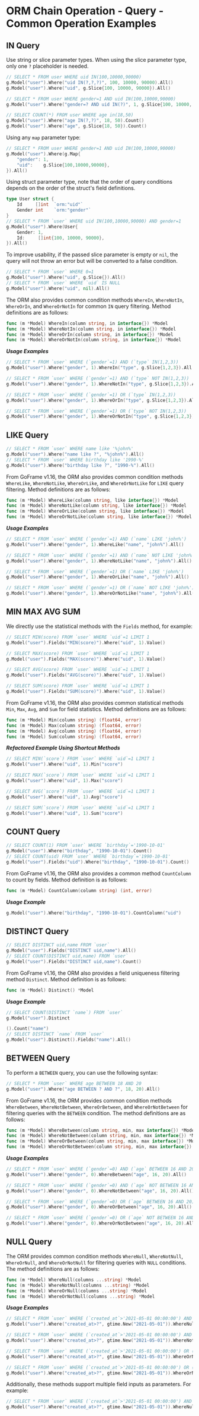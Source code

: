 # ORM Chain Operation - Query - Common Operation Examples

## IN Query

Use string or slice parameter types. When using the slice parameter type, only one `?` placeholder is needed.

```go
// SELECT * FROM user WHERE uid IN(100,10000,90000)
g.Model("user").Where("uid IN(?,?,?)", 100, 10000, 90000).All()
g.Model("user").Where("uid", g.Slice{100, 10000, 90000}).All()

// SELECT * FROM user WHERE gender=1 AND uid IN(100,10000,90000)
g.Model("user").Where("gender=? AND uid IN(?)", 1, g.Slice{100, 10000, 90000}).All()

// SELECT COUNT(*) FROM user WHERE age in(18,50)
g.Model("user").Where("age IN(?,?)", 18, 50).Count()
g.Model("user").Where("age", g.Slice{18, 50}).Count()
```

Using any `map` parameter type:

```go
// SELECT * FROM user WHERE gender=1 AND uid IN(100,10000,90000)
g.Model("user").Where(g.Map{
    "gender": 1,
    "uid":    g.Slice{100,10000,90000},
}).All()
```

Using struct parameter type, note that the order of query conditions depends on the order of the struct's field definitions.

```go
type User struct {
    Id     []int  `orm:"uid"`
    Gender int    `orm:"gender"`
}
// SELECT * FROM `user` WHERE uid IN(100,10000,90000) AND gender=1
g.Model("user").Where(User{
    Gender: 1,
    Id:     []int{100, 10000, 90000},
}).All()
```

To improve usability, if the passed slice parameter is empty or `nil`, the query will not throw an error but will be converted to a false condition.

```go
// SELECT * FROM `user` WHERE 0=1 
g.Model("user").Where("uid", g.Slice{}).All()
// SELECT * FROM `user` WHERE `uid` IS NULL
g.Model("user").Where("uid", nil).All()
```

The ORM also provides common condition methods `WhereIn`, `WhereNotIn`, `WhereOrIn`, and `WhereOrNotIn` for common `IN` query filtering. Method definitions are as follows:

```go
func (m *Model) WhereIn(column string, in interface{}) *Model
func (m *Model) WhereNotIn(column string, in interface{}) *Model
func (m *Model) WhereOrIn(column string, in interface{}) *Model
func (m *Model) WhereOrNotIn(column string, in interface{}) *Model
```

***Usage Examples***

```go
// SELECT * FROM `user` WHERE (`gender`=1) AND (`type` IN(1,2,3))
g.Model("user").Where("gender", 1).WhereIn("type", g.Slice{1,2,3}).All()

// SELECT * FROM `user` WHERE (`gender`=1) AND (`type` NOT IN(1,2,3))
g.Model("user").Where("gender", 1).WhereNotIn("type", g.Slice{1,2,3}).All()

// SELECT * FROM `user` WHERE (`gender`=1) OR (`type` IN(1,2,3))
g.Model("user").Where("gender", 1).WhereOrIn("type", g.Slice{1,2,3}).All()

// SELECT * FROM `user` WHERE (`gender`=1) OR (`type` NOT IN(1,2,3))
g.Model("user").Where("gender", 1).WhereOrNotIn("type", g.Slice{1,2,3}).All()
```

## LIKE Query

```go
// SELECT * FROM `user` WHERE name like '%john%'
g.Model("user").Where("name like ?", "%john%").All()
// SELECT * FROM `user` WHERE birthday like '1990-%'
g.Model("user").Where("birthday like ?", "1990-%").All()
```

From GoFrame v1.16, the ORM also provides common condition methods `WhereLike`, `WhereNotLike`, `WhereOrLike`, and `WhereOrNotLike` for `LIKE` query filtering. Method definitions are as follows:

```go
func (m *Model) WhereLike(column string, like interface{}) *Model
func (m *Model) WhereNotLike(column string, like interface{}) *Model
func (m *Model) WhereOrLike(column string, like interface{}) *Model
func (m *Model) WhereOrNotLike(column string, like interface{}) *Model
```

***Usage Examples***

```go
// SELECT * FROM `user` WHERE (`gender`=1) AND (`name` LIKE 'john%')
g.Model("user").Where("gender", 1).WhereLike("name", "john%").All()

// SELECT * FROM `user` WHERE (`gender`=1) AND (`name` NOT LIKE 'john%')
g.Model("user").Where("gender", 1).WhereNotLike("name", "john%").All()

// SELECT * FROM `user` WHERE (`gender`=1) OR (`name` LIKE 'john%')
g.Model("user").Where("gender", 1).WhereOrLike("name", "john%").All()

// SELECT * FROM `user` WHERE (`gender`=1) OR (`name` NOT LIKE 'john%')
g.Model("user").Where("gender", 1).WhereOrNotLike("name", "john%").All()
```

## MIN MAX AVG SUM

We directly use the statistical methods with the `Fields` method, for example:

```go
// SELECT MIN(score) FROM `user` WHERE `uid`=1 LIMIT 1 
g.Model("user").Fields("MIN(score)").Where("uid", 1).Value()

// SELECT MAX(score) FROM `user` WHERE `uid`=1 LIMIT 1 
g.Model("user").Fields("MAX(score)").Where("uid", 1).Value()

// SELECT AVG(score) FROM `user` WHERE `uid`=1 LIMIT 1 
g.Model("user").Fields("AVG(score)").Where("uid", 1).Value()

// SELECT SUM(score) FROM `user` WHERE `uid`=1 LIMIT 1 
g.Model("user").Fields("SUM(score)").Where("uid", 1).Value()
```

From GoFrame v1.16, the ORM also provides common statistical methods `Min`, `Max`, `Avg`, and `Sum` for field statistics. Method definitions are as follows:

```go
func (m *Model) Min(column string) (float64, error)
func (m *Model) Max(column string) (float64, error)
func (m *Model) Avg(column string) (float64, error)
func (m *Model) Sum(column string) (float64, error)
```

***Refactored Example Using Shortcut Methods***

```go
// SELECT MIN(`score`) FROM `user` WHERE `uid`=1 LIMIT 1
g.Model("user").Where("uid", 1).Min("score")

// SELECT MAX(`score`) FROM `user` WHERE `uid`=1 LIMIT 1  
g.Model("user").Where("uid", 1).Max("score")

// SELECT AVG(`score`) FROM `user` WHERE `uid`=1 LIMIT 1  
g.Model("user").Where("uid", 1).Avg("score")

// SELECT SUM(`score`) FROM `user` WHERE `uid`=1 LIMIT 1  
g.Model("user").Where("uid", 1).Sum("score")
```

## COUNT Query

```go
// SELECT COUNT(1) FROM `user` WHERE `birthday`='1990-10-01'
g.Model("user").Where("birthday", "1990-10-01").Count()
// SELECT COUNT(uid) FROM `user` WHERE `birthday`='1990-10-01'
g.Model("user").Fields("uid").Where("birthday", "1990-10-01").Count()
```

From GoFrame v1.16, the ORM also provides a common method `CountColumn` to count by fields. Method definition is as follows:

```go
func (m *Model) CountColumn(column string) (int, error)
```

***Usage Example***

```go
g.Model("user").Where("birthday", "1990-10-01").CountColumn("uid")
```

## DISTINCT Query

```go
// SELECT DISTINCT uid,name FROM `user`
g.Model("user").Fields("DISTINCT uid,name").All()
// SELECT COUNT(DISTINCT uid,name) FROM `user`
g.Model("user").Fields("DISTINCT uid,name").Count()
```

From GoFrame v1.16, the ORM also provides a field uniqueness filtering method `Distinct`. Method definition is as follows:

```go
func (m *Model) Distinct() *Model
```

***Usage Example***

```go
// SELECT COUNT(DISTINCT `name`) FROM `user`
g.Model("user").Distinct

().Count("name")
// SELECT DISTINCT `name` FROM `user`
g.Model("user").Distinct().Fields("name").All()
```

## BETWEEN Query

To perform a `BETWEEN` query, you can use the following syntax:

```go
// SELECT * FROM `user` WHERE age BETWEEN 18 AND 20
g.Model("user").Where("age BETWEEN ? AND ?", 18, 20).All()
```

From GoFrame v1.16, the ORM provides common condition methods `WhereBetween`, `WhereNotBetween`, `WhereOrBetween`, and `WhereOrNotBetween` for filtering queries with the `BETWEEN` condition. The method definitions are as follows:

```go
func (m *Model) WhereBetween(column string, min, max interface{}) *Model
func (m *Model) WhereNotBetween(column string, min, max interface{}) *Model
func (m *Model) WhereOrBetween(column string, min, max interface{}) *Model
func (m *Model) WhereOrNotBetween(column string, min, max interface{}) *Model
```

***Usage Examples***

```go
// SELECT * FROM `user` WHERE (`gender`=0) AND (`age` BETWEEN 16 AND 20)
g.Model("user").Where("gender", 0).WhereBetween("age", 16, 20).All()

// SELECT * FROM `user` WHERE (`gender`=0) AND (`age` NOT BETWEEN 16 AND 20)
g.Model("user").Where("gender", 0).WhereNotBetween("age", 16, 20).All()

// SELECT * FROM `user` WHERE (`gender`=0) OR (`age` BETWEEN 16 AND 20)
g.Model("user").Where("gender", 0).WhereOrBetween("age", 16, 20).All()

// SELECT * FROM `user` WHERE (`gender`=0) OR (`age` NOT BETWEEN 16 AND 20)
g.Model("user").Where("gender", 0).WhereOrNotBetween("age", 16, 20).All()
```

## NULL Query

The ORM provides common condition methods `WhereNull`, `WhereNotNull`, `WhereOrNull`, and `WhereOrNotNull` for filtering queries with `NULL` conditions. The method definitions are as follows:

```go
func (m *Model) WhereNull(columns ...string) *Model
func (m *Model) WhereNotNull(columns ...string) *Model
func (m *Model) WhereOrNull(columns ...string) *Model
func (m *Model) WhereOrNotNull(columns ...string) *Model
```

***Usage Examples***

```go
// SELECT * FROM `user` WHERE (`created_at`>'2021-05-01 00:00:00') AND (`inviter` IS NULL)
g.Model("user").Where("created_at>?", gtime.New("2021-05-01")).WhereNull("inviter").All()

// SELECT * FROM `user` WHERE (`created_at`>'2021-05-01 00:00:00') AND (`inviter` IS NOT NULL)
g.Model("user").Where("created_at>?", gtime.New("2021-05-01")).WhereNotNull("inviter").All()

// SELECT * FROM `user` WHERE (`created_at`>'2021-05-01 00:00:00') OR (`inviter` IS NULL)
g.Model("user").Where("created_at>?", gtime.New("2021-05-01")).WhereOrNull("inviter").All()

// SELECT * FROM `user` WHERE (`created_at`>'2021-05-01 00:00:00') OR (`inviter` IS NOT NULL)
g.Model("user").Where("created_at>?", gtime.New("2021-05-01")).WhereOrNotNull("inviter").All()
```

Additionally, these methods support multiple field inputs as parameters. For example:

```go
// SELECT * FROM `user` WHERE (`created_at`>'2021-05-01 00:00:00') AND (`inviter` IS NULL) AND (`creator` IS NULL)
g.Model("user").Where("created_at>?", gtime.New("2021-05-01")).WhereNull("inviter", "creator").All()
```
